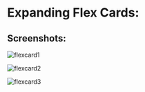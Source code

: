 # Expanding Flex Cards:

## Screenshots:

![flexcard1](https://user-images.githubusercontent.com/61372508/156780663-237b724c-049c-4550-bf93-904e90a3d2ec.PNG)


![flexcard2](https://user-images.githubusercontent.com/61372508/156780681-bb6a9dca-34bf-4aaa-b468-0ab8d74a2fad.PNG)


![flexcard3](https://user-images.githubusercontent.com/61372508/156780690-3a624131-609a-4180-9483-c71a61f34224.PNG)
